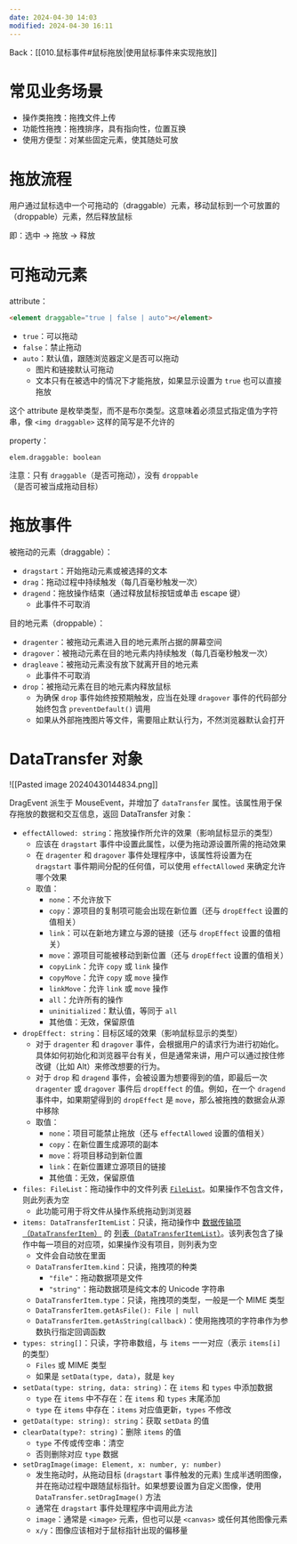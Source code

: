 ```yaml
---
date: 2024-04-30 14:03
modified: 2024-04-30 16:11
---
```


Back：[[010.鼠标事件#鼠标拖放|使用鼠标事件来实现拖放]]

# 常见业务场景

- 操作类拖拽：拖拽文件上传
- 功能性拖拽：拖拽排序，具有指向性，位置互换
- 使用方便型：对某些固定元素，使其随处可放

# 拖放流程

用户通过鼠标选中一个可拖动的（draggable）元素，移动鼠标到一个可放置的（droppable）元素，然后释放鼠标

即：选中 -> 拖放 -> 释放

# 可拖动元素

attribute：

```html
<element draggable="true | false | auto"></element>
```

- `true`：可以拖动
- `false`：禁止拖动
- `auto`：默认值，跟随浏览器定义是否可以拖动
	- 图片和链接默认可拖动
	- 文本只有在被选中的情况下才能拖放，如果显示设置为 `true` 也可以直接拖放

这个 attribute 是枚举类型，而不是布尔类型。这意味着必须显式指定值为字符串，像 `<img draggable>` 这样的简写是不允许的

property：

`elem.draggable: boolean`

注意：只有 `draggable`（是否可拖动），没有 `droppable`（是否可被当成拖动目标）

# 拖放事件

被拖动的元素（draggable）：

- `dragstart`：开始拖动元素或被选择的文本
- `drag`：拖动过程中持续触发（每几百毫秒触发一次）
- `dragend`：拖放操作结束（通过释放鼠标按钮或单击 escape 键）
	- 此事件不可取消

目的地元素（droppable）：

- `dragenter`：被拖动元素进入目的地元素所占据的屏幕空间
- `dragover`：被拖动元素在目的地元素内持续触发（每几百毫秒触发一次）
- `dragleave`：被拖动元素没有放下就离开目的地元素
	- 此事件不可取消
- `drop`：被拖动元素在目的地元素内释放鼠标
	- 为确保 `drop` 事件始终按预期触发，应当在处理 `dragover` 事件的代码部分始终包含 `preventDefault()` 调用
	- 如果从外部拖拽图片等文件，需要阻止默认行为，不然浏览器默认会打开

# DataTransfer 对象

![[Pasted image 20240430144834.png]]

DragEvent 派生于 MouseEvent，并增加了 `dataTransfer` 属性。该属性用于保存拖放的数据和交互信息，返回 DataTransfer 对象：

- `effectAllowed: string`：拖放操作所允许的效果（影响鼠标显示的类型）
	- 应该在 `dragstart` 事件中设置此属性，以便为拖动源设置所需的拖动效果
	- 在 `dragenter` 和 `dragover` 事件处理程序中，该属性将设置为在 `dragstart` 事件期间分配的任何值，可以使用 `effectAllowed` 来确定允许哪个效果
	- 取值：
		- `none`：不允许放下
		- `copy`：源项目的复制项可能会出现在新位置（还与 `dropEffect` 设置的值相关）
		- `link`：可以在新地方建立与源的链接（还与 `dropEffect` 设置的值相关）
		-  `move`：源项目可能被移动到新位置（还与 `dropEffect` 设置的值相关）
		- `copyLink`：允许 `copy` 或 `link` 操作
		- `copyMove`：允许 `copy` 或 `move` 操作
		- `linkMove`：允许 `link` 或 `move` 操作
		- `all`：允许所有的操作
		- `uninitialized`：默认值，等同于 `all`
		- 其他值：无效，保留原值
- `dropEffect: string`：目标区域的效果（影响鼠标显示的类型）
	- 对于 `dragenter` 和 `dragover` 事件，会根据用户的请求行为进行初始化。具体如何初始化和浏览器平台有关，但是通常来讲，用户可以通过按住修改键（比如 Alt）来修改想要的行为。
	- 对于 `drop` 和 `dragend` 事件，会被设置为想要得到的值，即最后一次 `dragenter` 或 `dragover` 事件后 `dropEffect` 的值。例如，在一个 `dragend` 事件中，如果期望得到的 `dropEffect` 是 `move`，那么被拖拽的数据会从源中移除
	- 取值：
		- `none`：项目可能禁止拖放（还与 `effectAllowed` 设置的值相关）
		- `copy`：在新位置生成源项的副本
		- `move`：将项目移动到新位置
		- `link`：在新位置建立源项目的链接
		- 其他值：无效，保留原值
- `files: FileList`：拖动操作中的文件列表 [`FileList`](https://developer.mozilla.org/zh-CN/docs/Web/API/FileList)。如果操作不包含文件，则此列表为空
	- 此功能可用于将文件从操作系统拖动到浏览器
- `items: DataTransferItemList`：只读，拖动操作中 [数据传输项（`DataTransferItem`）](https://developer.mozilla.org/zh-CN/docs/Web/API/DataTransferItem) 的 [列表（`DataTransferItemList`）](https://developer.mozilla.org/zh-CN/docs/Web/API/DataTransferItemList)。该列表包含了操作中每一项目的对应项，如果操作没有项目，则列表为空
	- 文件会自动放在里面
	- `DataTransferItem.kind`：只读，拖拽项的种类
		- `"file"`：拖动数据项是文件
		- `"string"`：拖动数据项是纯文本的 Unicode 字符串
	- `DataTransferItem.type`：只读，拖拽项的类型，一般是一个 MIME 类型
	- `DataTransferItem.getAsFile(): File | null`
	- `DataTransferItem.getAsString(callback)`：使用拖拽项的字符串作为参数执行指定回调函数
- `types: string[]`：只读，字符串数组，与 `items` 一一对应（表示 `items[i]` 的类型）
	- `Files` 或 MIME 类型
	- 如果是 `setData(type, data)`，就是 `key`
- `setData(type: string, data: string)`：在 `items` 和 `types` 中添加数据
	- `type` 在 `items` 中不存在：在 `items` 和 `types` 末尾添加
	- `type` 在 `items` 中存在：`items` 对应值更新，`types` 不修改
- `getData(type: string): string`：获取 `setData` 的值
- `clearData(type?: string)`：删除 `items` 的值
	- `type` 不传或传空串：清空
	- 否则删除对应 `type` 数据
- `setDragImage(image: Element, x: number, y: number)`
	- 发生拖动时，从拖动目标 (`dragstart` 事件触发的元素) 生成半透明图像，并在拖动过程中跟随鼠标指针。如果想要设置为自定义图像，使用 `DataTransfer.setDragImage()` 方法
	- 通常在 `dragstart` 事件处理程序中调用此方法
	- `image`：通常是 `<image>` 元素，但也可以是 `<canvas>` 或任何其他图像元素
	- `x/y`：图像应该相对于鼠标指针出现的偏移量
